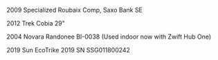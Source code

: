 2009 Specialized Roubaix Comp, Saxo Bank SE 

2012 Trek Cobia 29"

2004 Novara Randonee BI-0038 (Used indoor now with Zwift Hub One) 

2019 Sun EcoTrike 2019 SN SSG011800242
